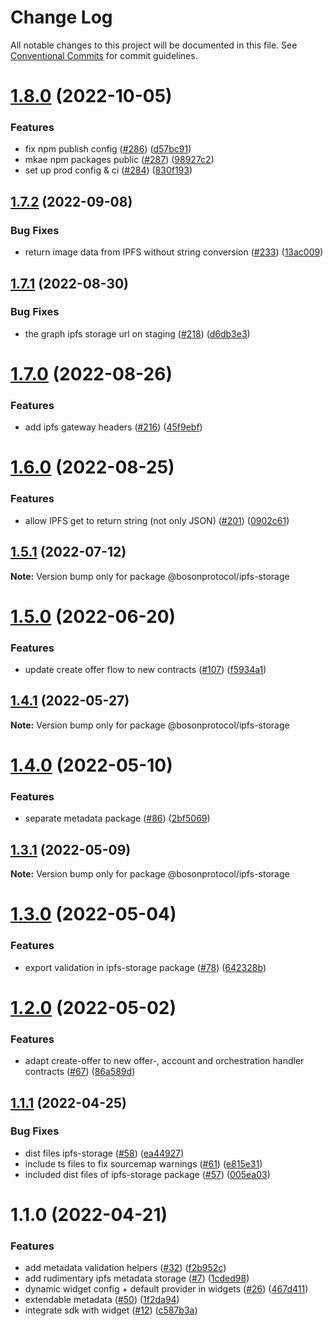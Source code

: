 # Change Log

All notable changes to this project will be documented in this file.
See [Conventional Commits](https://conventionalcommits.org) for commit guidelines.

# [1.8.0](https://github.com/bosonprotocol/core-components/compare/@bosonprotocol/ipfs-storage@1.7.2...@bosonprotocol/ipfs-storage@1.8.0) (2022-10-05)


### Features

* fix npm publish config ([#286](https://github.com/bosonprotocol/core-components/issues/286)) ([d57bc91](https://github.com/bosonprotocol/core-components/commit/d57bc91b348f5225d0890cc3256ac464bb8ad122))
* mkae npm packages public ([#287](https://github.com/bosonprotocol/core-components/issues/287)) ([98927c2](https://github.com/bosonprotocol/core-components/commit/98927c233740616b80da66a7de30e911e85ab09c))
* set up prod config & ci ([#284](https://github.com/bosonprotocol/core-components/issues/284)) ([830f193](https://github.com/bosonprotocol/core-components/commit/830f1939de1e4c232b5b575d391bff3d3ccfdbe7))





## [1.7.2](https://github.com/bosonprotocol/core-components/compare/@bosonprotocol/ipfs-storage@1.7.1...@bosonprotocol/ipfs-storage@1.7.2) (2022-09-08)

### Bug Fixes

* return image data from IPFS without string conversion ([#233](https://github.com/bosonprotocol/core-components/issues/233)) ([13ac009](https://github.com/bosonprotocol/core-components/commit/13ac009111c066cfbdd4af4b90453e98b0635f80))

## [1.7.1](https://github.com/bosonprotocol/core-components/compare/@bosonprotocol/ipfs-storage@1.7.0...@bosonprotocol/ipfs-storage@1.7.1) (2022-08-30)

### Bug Fixes

* the graph ipfs storage url on staging ([#218](https://github.com/bosonprotocol/core-components/issues/218)) ([d6db3e3](https://github.com/bosonprotocol/core-components/commit/d6db3e3d89a1f20849d3f03807c3bd9a70c839e8))

# [1.7.0](https://github.com/bosonprotocol/core-components/compare/@bosonprotocol/ipfs-storage@1.6.0...@bosonprotocol/ipfs-storage@1.7.0) (2022-08-26)

### Features

* add ipfs gateway headers ([#216](https://github.com/bosonprotocol/core-components/issues/216)) ([45f9ebf](https://github.com/bosonprotocol/core-components/commit/45f9ebf97e6e26d9d9cbc082cdb5b0bdbda88352))

# [1.6.0](https://github.com/bosonprotocol/core-components/compare/@bosonprotocol/ipfs-storage@1.5.1...@bosonprotocol/ipfs-storage@1.6.0) (2022-08-25)

### Features

* allow IPFS get to return string (not only JSON) ([#201](https://github.com/bosonprotocol/core-components/issues/201)) ([0902c61](https://github.com/bosonprotocol/core-components/commit/0902c61265e30f465ad2adac50244c983da8ca27))

## [1.5.1](https://github.com/bosonprotocol/core-components/compare/@bosonprotocol/ipfs-storage@1.5.0...@bosonprotocol/ipfs-storage@1.5.1) (2022-07-12)

**Note:** Version bump only for package @bosonprotocol/ipfs-storage

# [1.5.0](https://github.com/bosonprotocol/core-components/compare/@bosonprotocol/ipfs-storage@1.4.1...@bosonprotocol/ipfs-storage@1.5.0) (2022-06-20)

### Features

* update create offer flow to new contracts ([#107](https://github.com/bosonprotocol/core-components/issues/107)) ([f5934a1](https://github.com/bosonprotocol/core-components/commit/f5934a18968d2a70fe0a3a3ffdf08cb785d1f63e))

## [1.4.1](https://github.com/bosonprotocol/core-components/compare/@bosonprotocol/ipfs-storage@1.4.0...@bosonprotocol/ipfs-storage@1.4.1) (2022-05-27)

**Note:** Version bump only for package @bosonprotocol/ipfs-storage

# [1.4.0](https://github.com/bosonprotocol/core-components/compare/@bosonprotocol/ipfs-storage@1.3.1...@bosonprotocol/ipfs-storage@1.4.0) (2022-05-10)

### Features

* separate metadata package ([#86](https://github.com/bosonprotocol/core-components/issues/86)) ([2bf5069](https://github.com/bosonprotocol/core-components/commit/2bf5069256592e8ed5e80a3e557e1402ba437fc9))

## [1.3.1](https://github.com/bosonprotocol/core-components/compare/@bosonprotocol/ipfs-storage@1.3.0...@bosonprotocol/ipfs-storage@1.3.1) (2022-05-09)

**Note:** Version bump only for package @bosonprotocol/ipfs-storage

# [1.3.0](https://github.com/bosonprotocol/core-components/compare/@bosonprotocol/ipfs-storage@1.2.0...@bosonprotocol/ipfs-storage@1.3.0) (2022-05-04)

### Features

* export validation in ipfs-storage package ([#78](https://github.com/bosonprotocol/core-components/issues/78)) ([642328b](https://github.com/bosonprotocol/core-components/commit/642328b3b42e03d78acccf577145b63f5486dd93))

# [1.2.0](https://github.com/bosonprotocol/core-components/compare/@bosonprotocol/ipfs-storage@1.1.1...@bosonprotocol/ipfs-storage@1.2.0) (2022-05-02)

### Features

* adapt create-offer to new offer-, account and orchestration handler contracts ([#67](https://github.com/bosonprotocol/core-components/issues/67)) ([86a589d](https://github.com/bosonprotocol/core-components/commit/86a589d69c65f178bf86f062f7ad77f3bfe33cad))

## [1.1.1](https://github.com/bosonprotocol/core-components/compare/@bosonprotocol/ipfs-storage@1.1.0...@bosonprotocol/ipfs-storage@1.1.1) (2022-04-25)

### Bug Fixes

* dist files ipfs-storage ([#58](https://github.com/bosonprotocol/core-components/issues/58)) ([ea44927](https://github.com/bosonprotocol/core-components/commit/ea449277565fe06a7c8c7393e5f6269b53dab558))
* include ts files to fix sourcemap warnings ([#61](https://github.com/bosonprotocol/core-components/issues/61)) ([e815e31](https://github.com/bosonprotocol/core-components/commit/e815e31f13c667522b1f3c18460a4f1a7de37b53))
* included dist files of ipfs-storage package ([#57](https://github.com/bosonprotocol/core-components/issues/57)) ([005ea03](https://github.com/bosonprotocol/core-components/commit/005ea037b29154f063cf9f86ba6c6a21ec91a0f3))

# 1.1.0 (2022-04-21)

### Features

* add metadata validation helpers ([#32](https://github.com/bosonprotocol/core-components/issues/32)) ([f2b952c](https://github.com/bosonprotocol/core-components/commit/f2b952cf0461f17e9f38c7221c03d2883428d8ec))
* add rudimentary ipfs metadata storage ([#7](https://github.com/bosonprotocol/core-components/issues/7)) ([1cded98](https://github.com/bosonprotocol/core-components/commit/1cded9833deaf6ebdc93a07ab6840de263c70158))
* dynamic widget config + default provider in widgets ([#26](https://github.com/bosonprotocol/core-components/issues/26)) ([467d411](https://github.com/bosonprotocol/core-components/commit/467d411113f53069953673a5707c52baef0582e5))
* extendable metadata ([#50](https://github.com/bosonprotocol/core-components/issues/50)) ([1f2da94](https://github.com/bosonprotocol/core-components/commit/1f2da941381104e32e6620d8d97808d2fabedc98))
* integrate sdk with widget ([#12](https://github.com/bosonprotocol/core-components/issues/12)) ([c587b3a](https://github.com/bosonprotocol/core-components/commit/c587b3aa74bad738240015bd405e01fcd40b4af9))
